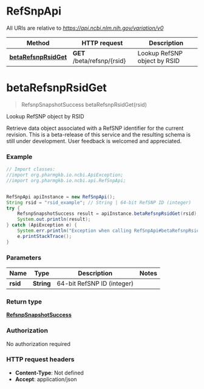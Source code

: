 # RefSnpApi

All URIs are relative to *https://api.ncbi.nlm.nih.gov/variation/v0*

Method | HTTP request | Description
------------- | ------------- | -------------
[**betaRefsnpRsidGet**](RefSnpApi.md#betaRefsnpRsidGet) | **GET** /beta/refsnp/{rsid} | Lookup RefSNP object by RSID

<a name="betaRefsnpRsidGet"></a>
# **betaRefsnpRsidGet**
> RefsnpSnapshotSuccess betaRefsnpRsidGet(rsid)

Lookup RefSNP object by RSID

Retrieve data object associated with a RefSNP identifier for the current revision.  This is a beta-release of this service and the resulting schema is still under development.  User feedback is welcomed and appreciated.

### Example
```java
// Import classes:
//import org.pharmgkb.io.ncbi.ApiException;
//import org.pharmgkb.io.ncbi.api.RefSnpApi;


RefSnpApi apiInstance = new RefSnpApi();
String rsid = "rsid_example"; // String | 64-bit RefSNP ID (integer)
try {
    RefsnpSnapshotSuccess result = apiInstance.betaRefsnpRsidGet(rsid);
    System.out.println(result);
} catch (ApiException e) {
    System.err.println("Exception when calling RefSnpApi#betaRefsnpRsidGet");
    e.printStackTrace();
}
```

### Parameters

Name | Type | Description  | Notes
------------- | ------------- | ------------- | -------------
 **rsid** | **String**| 64-bit RefSNP ID (integer) |

### Return type

[**RefsnpSnapshotSuccess**](RefsnpSnapshotSuccess.md)

### Authorization

No authorization required

### HTTP request headers

 - **Content-Type**: Not defined
 - **Accept**: application/json

